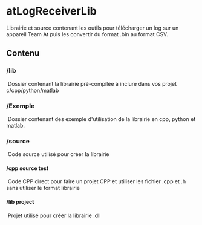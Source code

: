 # atLogReceiverLib



Librairie et source contenant les outils pour télécharger un log sur  un appareil Team At puis les convertir du format .bin au format CSV.



## Contenu



### /lib

​	Dossier contenant la librairie pré-compilée à inclure dans vos projet c/cpp/python/matlab

### /Exemple

​	Dossier contenant des exemple d'utilisation de la librairie en cpp, python et matlab.

### /source

​	Code source utilisé pour créer la librairie

#### 	/cpp source test

​	Code CPP direct pour faire un projet CPP et utiliser les fichier .cpp et .h sans utiliser le format librairie

#### 	/lib project

​	Projet utilisé pour créer la librairie .dll
